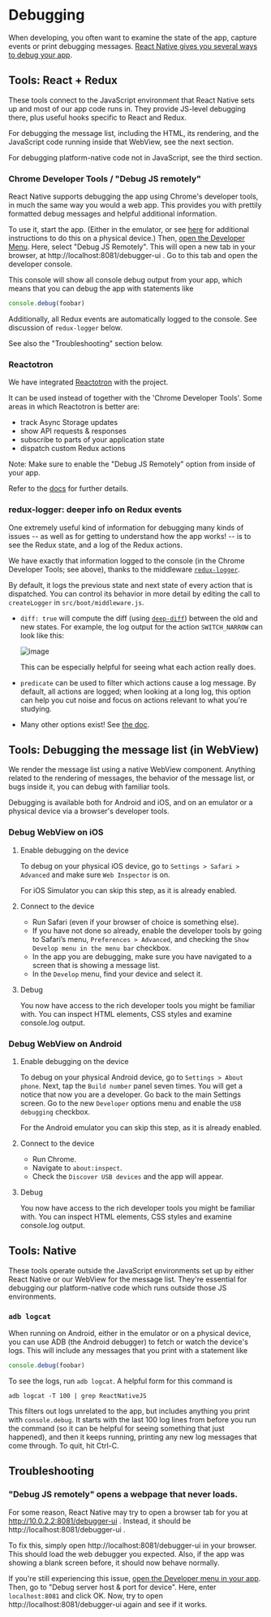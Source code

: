 # Debugging

When developing, you often want to examine the state of the app, capture
events or print debugging messages. [React Native gives you several ways to
debug your app][react-debugging].


## Tools: React + Redux

These tools connect to the JavaScript environment that React Native
sets up and most of our app code runs in.  They provide JS-level
debugging there, plus useful hooks specific to React and Redux.

For debugging the message list, including the HTML, its rendering, and
the JavaScript code running inside that WebView, see the next section.

For debugging platform-native code not in JavaScript, see the third
section.


### Chrome Developer Tools / "Debug JS remotely"

React Native supports debugging the app using Chrome's developer tools, in
much the same way you would a web app.  This provides you with prettily
formatted debug messages and helpful additional information.

To use it, start the app.  (Either in the emulator, or see
[here][chrome-devtools-device] for additional instructions to do this on a
physical device.)  Then, [open the Developer Menu][dev-menu].  Here, select
"Debug JS Remotely".  This will open a new tab in your browser, at
http://localhost:8081/debugger-ui .  Go to this tab and open the developer
console.

This console will show all console debug output from your app, which means
that you can debug the app with statements like
```js
console.debug(foobar)
```

Additionally, all Redux events are automatically logged to the console.
See discussion of `redux-logger` below.

See also the "Troubleshooting" section below.

[chrome-devtools-device]: https://facebook.github.io/react-native/docs/debugging.html#debugging-on-a-device-with-chrome-developer-tools


### Reactotron

We have integrated [Reactotron](https://github.com/infinitered/reactotron) with the project.

It can be used instead of together with the 'Chrome Developer Tools'.
Some areas in which Reactotron is better are:

* track Async Storage updates
* show API requests & responses
* subscribe to parts of your application state
* dispatch custom Redux actions

Note: Make sure to enable the "Debug JS Remotely" option from inside of your app.

Refer to the [docs](https://github.com/infinitered/reactotron/blob/master/readme.md) for further details.


### redux-logger: deeper info on Redux events

One extremely useful kind of information for debugging many kinds of issues
-- as well as for getting to understand how the app works! -- is to see the
Redux state, and a log of the Redux actions.

We have exactly that information logged to the console (in the Chrome
Developer Tools; see above), thanks to the middleware
[`redux-logger`](https://github.com/evgenyrodionov/redux-logger).

By default, it logs the previous state and next state of every action that
is dispatched.  You can control its behavior in more detail by editing the
call to `createLogger` in `src/boot/middleware.js`.

* `diff: true` will compute the diff (using
  [`deep-diff`](https://github.com/flitbit/diff#simple-examples)) between the
  old and new states.  For example, the log output for the action
  `SWITCH_NARROW` can look like this:

  ![image](https://user-images.githubusercontent.com/12771126/42355493-3a24885e-8082-11e8-96d9-fc7c59e0d1d0.png)

  This can be especially helpful for seeing what each action really does.

* `predicate` can be used to filter which actions cause a log message.  By
  default, all actions are logged; when looking at a long log, this option
  can help you cut noise and focus on actions relevant to what you're
  studying.

* Many other options exist!  See [the
  doc](https://github.com/evgenyrodionov/redux-logger#options).


## Tools: Debugging the message list (in WebView)

We render the message list using a native WebView component. Anything
related to the rendering of messages, the behavior of the message list, or
bugs inside it, you can debug with familiar tools.

Debugging is available both for Android and iOS, and on an emulator or
a physical device via a browser's developer tools.

### Debug WebView on iOS

1. Enable debugging on the device

   To debug on your physical iOS device, go to `Settings > Safari >
   Advanced` and make sure `Web Inspector` is on.

   For iOS Simulator you can skip this step, as it is already enabled.

2. Connect to the device

   * Run Safari (even if your browser of choice is something else).
   * If you have not done so already, enable the developer tools by
     going to Safari’s menu, `Preferences > Advanced`, and checking
     the `Show Develop menu in the menu bar` checkbox.
   * In the app you are debugging, make sure you have navigated to a
     screen that is showing a message list.
   * In the `Develop` menu, find your device and select it.

3. Debug

   You now have access to the rich developer tools you might be
   familiar with.  You can inspect HTML elements, CSS styles and
   examine console.log output.

### Debug WebView on Android

1. Enable debugging on the device

   To debug on your physical Android device, go to `Settings > About
   phone`.  Next, tap the `Build number` panel seven times. You will
   get a notice that now you are a developer. Go back to the main
   Settings screen. Go to the new `Developer` options menu and enable
   the `USB debugging` checkbox.

   For the Android emulator you can skip this step, as it is already
   enabled.

2. Connect to the device

   * Run Chrome.
   * Navigate to `about:inspect`.
   * Check the `Discover USB devices` and the app will appear.

3. Debug

   You now have access to the rich developer tools you might be
   familiar with.  You can inspect HTML elements, CSS styles and
   examine console.log output.


## Tools: Native

These tools operate outside the JavaScript environments set up by
either React Native or our WebView for the message list.  They're
essential for debugging our platform-native code which runs outside
those JS environments.


### `adb logcat`

When running on Android, either in the emulator or on a physical device, you
can use ADB (the Android debugger) to fetch or watch the device's logs.
This will include any messages that you print with a statement like
```js
console.debug(foobar)
```

To see the logs, run `adb logcat`.  A helpful form for this command is
```
adb logcat -T 100 | grep ReactNativeJS
```
This filters out logs unrelated to the app, but includes anything you print
with `console.debug`.  It starts with the last 100 log lines from before you
run the command (so it can be helpful for seeing something that just
happened), and then it keeps running, printing any new log messages that
come through.  To quit, hit Ctrl-C.


## Troubleshooting

### "Debug JS remotely" opens a webpage that never loads.

For some reason, React Native may try to open a browser tab for you at
http://10.0.2.2:8081/debugger-ui .
Instead, it should be http://localhost:8081/debugger-ui .

To fix this, simply open http://localhost:8081/debugger-ui in your browser.
This should load the web debugger you expected. Also, if the app was showing
a blank screen before, it should now behave normally.

If you're still experiencing this issue, [open the Developer menu in your app][dev-menu].
Then, go to "Debug server host & port for device". Here, enter `localhost:8081`
and click OK. Now, try to open http://localhost:8081/debugger-ui again and see
if it works.

[dev-menu]: https://facebook.github.io/react-native/docs/debugging.html#accessing-the-in-app-developer-menu
[react-debugging]: https://facebook.github.io/react-native/docs/debugging.html
